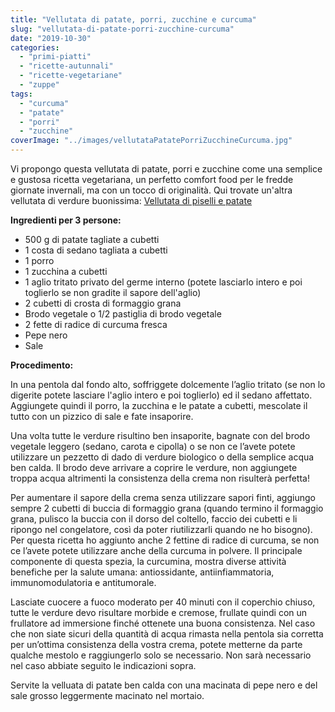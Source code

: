 ```yaml
---
title: "Vellutata di patate, porri, zucchine e curcuma"
slug: "vellutata-di-patate-porri-zucchine-curcuma"
date: "2019-10-30"
categories: 
  - "primi-piatti"
  - "ricette-autunnali"
  - "ricette-vegetariane"
  - "zuppe"
tags: 
  - "curcuma"
  - "patate"
  - "porri"
  - "zucchine"
coverImage: "../images/vellutataPatatePorriZucchineCurcuma.jpg"
---
```


Vi propongo questa vellutata di patate, porri e zucchine come una semplice e gustosa ricetta vegetariana, un perfetto comfort food per le fredde giornate invernali, ma con un tocco di originalità. Qui trovate un'altra vellutata di verdure buonissima: [Vellutata di piselli e patate](https://cucinadalnord.it/vellutata-di-piselli-e-patate/)

**Ingredienti per 3 persone:**

- 500 g di patate tagliate a cubetti
- 1 costa di sedano tagliata a cubetti
- 1 porro
- 1 zucchina a cubetti
- 1 aglio tritato privato del germe interno (potete lasciarlo intero e poi toglierlo se non gradite il sapore dell'aglio)
- 2 cubetti di crosta di formaggio grana
- Brodo vegetale o 1/2 pastiglia di brodo vegetale
- 2 fette di radice di curcuma fresca
- Pepe nero
- Sale

**Procedimento:**

In una pentola dal fondo alto, soffriggete dolcemente l’aglio tritato (se non lo digerite potete lasciare l'aglio intero e poi toglierlo) ed il sedano affettato. Aggiungete quindi il porro, la zucchina e le patate a cubetti, mescolate il tutto con un pizzico di sale e fate insaporire.

Una volta tutte le verdure risultino ben insaporite, bagnate con del brodo vegetale leggero (sedano, carota e cipolla) o se non ce l’avete potete utilizzare un pezzetto di dado di verdure biologico o della semplice acqua ben calda. Il brodo deve arrivare a coprire le verdure, non aggiungete troppa acqua altrimenti la consistenza della crema non risulterà perfetta!

Per aumentare il sapore della crema senza utilizzare sapori finti, aggiungo sempre 2 cubetti di buccia di formaggio grana (quando termino il formaggio grana, pulisco la buccia con il dorso del coltello, faccio dei cubetti e li ripongo nel congelatore, così da poter riutilizzarli quando ne ho bisogno). Per questa ricetta ho aggiunto anche 2 fettine di radice di curcuma, se non ce l’avete potete utilizzare anche della curcuma in polvere. Il principale componente di questa spezia, la curcumina, mostra diverse attività benefiche per la salute umana: antiossidante, antiinfiammatoria, immunomodulatoria e antitumorale.

Lasciate cuocere a fuoco moderato per 40 minuti con il coperchio chiuso, tutte le verdure devo risultare morbide e cremose, frullate quindi con un frullatore ad immersione finché ottenete una buona consistenza. Nel caso che non siate sicuri della quantità di acqua rimasta nella pentola sia corretta per un’ottima consistenza della vostra crema, potete metterne da parte qualche mestolo e raggiungerlo solo se necessario. Non sarà necessario nel caso abbiate seguito le indicazioni sopra.

Servite la velluata di patate ben calda con una macinata di pepe nero e del sale grosso leggermente macinato nel mortaio.
